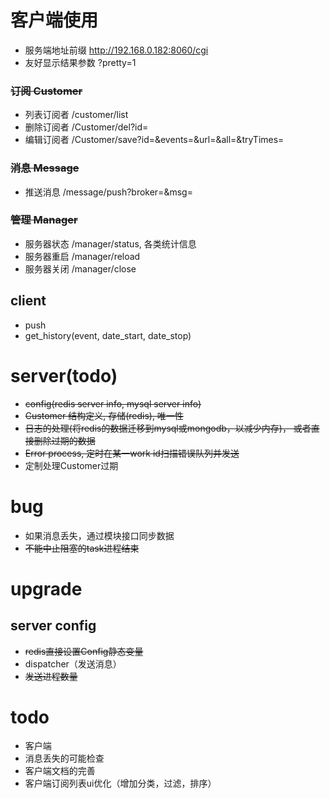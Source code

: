 # 客户端使用
*   服务端地址前缀 http://192.168.0.182:8060/cgi
*   友好显示结果参数 ?pretty=1

###   <s>订阅 Customer</s>
*   列表订阅者 /customer/list
*   删除订阅者 /Customer/del?id=<int>
*   编辑订阅者 /Customer/save?id=<int>&events=<array>&url=<string>&all=<boolean>&tryTimes=<int>

###   <s>消息 Message</s>
 *  推送消息 /message/push?broker=<string event_name>&msg=<string message_content>

###   <s>管理 Manager </s>
*   服务器状态 /manager/status, 各类统计信息
*   服务器重启 /manager/reload
*   服务器关闭 /manager/close

## client
*   push
*   get_history(event, date_start, date_stop)

# server(todo)
*   <s>config(redis server info, mysql server info)</s>
*   <s>Customer 结构定义, 存储(redis), 唯一性</s>
*   <s>日志的处理(将redis的数据迁移到mysql或mongodb，以减少内存)， 或者直接删除过期的数据</s>
*   <s>Error process, 定时在某一work id扫描错误队列并发送</s>
*   定制处理Customer过期

# bug
*   如果消息丢失，通过模块接口同步数据
*   <s>不能中止阻塞的task进程结束</s>


# upgrade
## server config
*   <s>redis直接设置Config静态变量</s>
*   dispatcher（发送消息）
*   <s>发送进程数量</s>

# todo
*   客户端
*   消息丢失的可能检查
*   客户端文档的完善
*   客户端订阅列表ui优化（增加分类，过滤，排序）




